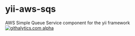 yii-aws-sqs
===========

AWS Simple Queue Service component for the yii framework
[![githalytics.com alpha](https://cruel-carlota.pagodabox.com/226c74050760aa30915ae903c7c32c4c "githalytics.com")](http://githalytics.com/dmtrs/yii-aws-sqs)